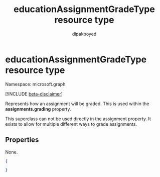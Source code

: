 ﻿---
title: "educationAssignmentGradeType resource type"
description: "Represents how an assignment will be graded. This is used within the **assignments.grading** property."
localization_priority: Normal
author: "dipakboyed"
ms.prod: "education"
doc_type: resourcePageType
---

# educationAssignmentGradeType resource type

Namespace: microsoft.graph

[!INCLUDE [beta-disclaimer](../../includes/beta-disclaimer.md)]

Represents how an assignment will be graded. This is used within the **assignments.grading** property.

This superclass can not be used directly in the assignment property. It exists to allow for multiple different ways to grade assignments.

## Properties

None.

<!-- {
  "blockType": "resource",
  "optionalProperties": [

  ],
  "@odata.type": "microsoft.graph.educationAssignmentGradeType"
}-->

```json
{

}

```

<!-- uuid: 8fcb5dbc-d5aa-4681-8e31-b001d5168d79
2015-10-25 14:57:30 UTC -->

<!--
{
  "type": "#page.annotation",
  "description": "educationAssignmentGradeType resource",
  "keywords": "",
  "section": "documentation",
  "tocPath": "",
  "suppressions": []
}
-->
